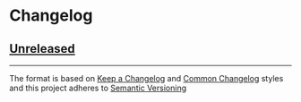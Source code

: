 # Changelog

## [Unreleased]

[Unreleased]: https://github.com/aanatoly/pdk-semver
[0.1.0]: https://github.com/aanatoly/pdk-semver/releases/tag/0.1.0

------
The format is based on [Keep a Changelog][kacl] and [Common Changelog][ccl] styles
and this project adheres to [Semantic Versioning][semver]

[semver]: https://semver.org/spec/v2.0.0.html "Semantic Versioning"
[kacl]: https://keepachangelog.com/en/ "Keep a Changelog"
[ccl]: https://common-changelog.org/ "Common Changelog"
